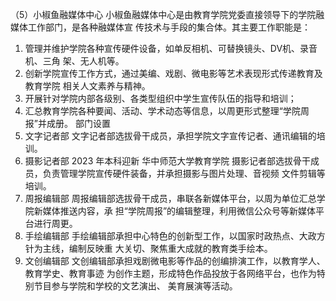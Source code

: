 （5）小椒鱼融媒体中心
小椒鱼融媒体中心是由教育学院党委直接领导下的学院融媒体工作部门，是各种融媒体宣
传技术与手段的集合体。其主要工作职能是：
1. 管理并维护学院各种宣传硬件设备，如单反相机、可替换镜头、DV机、录音机、三角
架、无人机等。
1. 创新学院宣传工作方式，通过美编、戏剧、微电影等艺术表现形式传递教育及教育学院
相关人文素养与精神。
1. 开展针对学院内部各级别、各类型组织中学生宣传队伍的指导和培训；
2. 汇总教育学院各种要闻、活动、学术动态等信息，以周更形式整理“学院周报”并成册。
部门设置
1. 文字记者部
文字记者部选拔骨干成员，承担学院文字宣传记者、通讯编辑的培训。
1. 摄影记者部
2023 年本科迎新
华中师范大学教育学院
摄影记者部选拔骨干成员，负责管理学院宣传硬件装备，并承担摄影与图片处理、音视频
文件剪辑等培训。
1. 周报编辑部
周报编辑部选拔骨干成员，串联各新媒体平台，以周为单位汇总学院新媒体推送内容，承
担“学院周报”的编辑整理，利用微信公众号等新媒体平台进行周更。
1. 手绘编辑部
手绘编辑部承担中心特色的创新型工作，以国家时政热点、大政方针为主线，编制反映重
大关切、聚焦重大成就的教育类手绘本。
1. 文创编辑部
文创编辑部承担戏剧微电影等作品的创编排演工作，以教育学人、教育学史、教育事迹
为创作主题，形成特色作品投放于各网络平台，也作为特别节目参与学院和学校的文艺演出、
美育展演等活动。